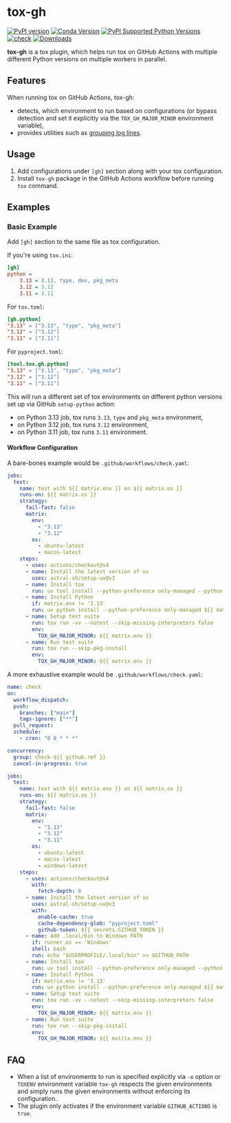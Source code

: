 # tox-gh

[![PyPI version](https://badge.fury.io/py/tox-gh.svg)](https://badge.fury.io/py/tox-gh)
[![Conda Version](https://img.shields.io/conda/vn/conda-forge/tox-gh.svg)](https://anaconda.org/conda-forge/tox-gh)
[![PyPI Supported Python Versions](https://img.shields.io/pypi/pyversions/tox-gh.svg)](https://pypi.python.org/pypi/tox-gh/)
[![check](https://github.com/tox-dev/tox-gh/actions/workflows/check.yaml/badge.svg)](https://github.com/tox-dev/tox-gh/actions/workflows/check.yaml)
[![Downloads](https://static.pepy.tech/badge/tox-gh/month)](https://pepy.tech/project/tox-gh)

**tox-gh** is a tox plugin, which helps run tox on GitHub Actions with multiple different Python versions on multiple
workers in parallel.

## Features

When running tox on GitHub Actions, tox-gh:

- detects, which environment to run based on configurations (or bypass detection and set it explicitly via the
  `TOX_GH_MAJOR_MINOR` environment variable),
- provides utilities such as
  [grouping log lines](https://github.com/actions/toolkit/blob/main/docs/commands.md#group-and-ungroup-log-lines).

## Usage

1. Add configurations under `[gh]` section along with your tox configuration.
2. Install `tox-gh` package in the GitHub Actions workflow before running `tox` command.

## Examples

### Basic Example

Add `[gh]` section to the same file as tox configuration.

If you're using `tox.ini`:

```ini
[gh]
python =
    3.13 = 3.13, type, dev, pkg_meta
    3.12 = 3.12
    3.11 = 3.11
```

For `tox.toml`:

```toml
[gh.python]
"3.13" = ["3.13", "type", "pkg_meta"]
"3.12" = ["3.12"]
"3.11" = ["3.11"]
```

For `pyproject.toml`:

```toml
[tool.tox.gh.python]
"3.13" = ["3.13", "type", "pkg_meta"]
"3.12" = ["3.12"]
"3.11" = ["3.11"]
```

This will run a different set of tox environments on different python versions set up via GitHub `setup-python` action:

- on Python 3.13 job, tox runs `3.13`, `type` and `pkg_meta` environment,
- on Python 3.12 job, tox runs `3.12` environment,
- on Python 3.11 job, tox runs `3.11` environment.

#### Workflow Configuration

A bare-bones example would be `.github/workflows/check.yaml`:

```yaml
jobs:
  test:
    name: test with ${{ matrix.env }} on ${{ matrix.os }}
    runs-on: ${{ matrix.os }}
    strategy:
      fail-fast: false
      matrix:
        env:
          - "3.13"
          - "3.12"
        os:
          - ubuntu-latest
          - macos-latest
    steps:
      - uses: actions/checkout@v4
      - name: Install the latest version of uv
        uses: astral-sh/setup-uv@v3
      - name: Install tox
        run: uv tool install --python-preference only-managed --python 3.13 tox --with tox-uv --with tox-gh
      - name: Install Python
        if: matrix.env != '3.13'
        run: uv python install --python-preference only-managed ${{ matrix.env }}
      - name: Setup test suite
        run: tox run -vv --notest --skip-missing-interpreters false
        env:
          TOX_GH_MAJOR_MINOR: ${{ matrix.env }}
      - name: Run test suite
        run: tox run --skip-pkg-install
        env:
          TOX_GH_MAJOR_MINOR: ${{ matrix.env }}
```

A more exhaustive example would be `.github/workflows/check.yaml`:

```yaml
name: check
on:
  workflow_dispatch:
  push:
    branches: ["main"]
    tags-ignore: ["**"]
  pull_request:
  schedule:
    - cron: "0 8 * * *"

concurrency:
  group: check-${{ github.ref }}
  cancel-in-progress: true

jobs:
  test:
    name: test with ${{ matrix.env }} on ${{ matrix.os }}
    runs-on: ${{ matrix.os }}
    strategy:
      fail-fast: false
      matrix:
        env:
          - "3.13"
          - "3.12"
          - "3.11"
        os:
          - ubuntu-latest
          - macos-latest
          - windows-latest
    steps:
      - uses: actions/checkout@v4
        with:
          fetch-depth: 0
      - name: Install the latest version of uv
        uses: astral-sh/setup-uv@v3
        with:
          enable-cache: true
          cache-dependency-glob: "pyproject.toml"
          github-token: ${{ secrets.GITHUB_TOKEN }}
      - name: Add .local/bin to Windows PATH
        if: runner.os == 'Windows'
        shell: bash
        run: echo "$USERPROFILE/.local/bin" >> $GITHUB_PATH
      - name: Install tox
        run: uv tool install --python-preference only-managed --python 3.13 tox --with tox-uv --with tox-gh
      - name: Install Python
        if: matrix.env != '3.13'
        run: uv python install --python-preference only-managed ${{ matrix.env }}
      - name: Setup test suite
        run: tox run -vv --notest --skip-missing-interpreters false
        env:
          TOX_GH_MAJOR_MINOR: ${{ matrix.env }}
      - name: Run test suite
        run: tox run --skip-pkg-install
        env:
          TOX_GH_MAJOR_MINOR: ${{ matrix.env }}
```

## FAQ

- When a list of environments to run is specified explicitly via `-e` option or `TOXENV` environment variable `tox-gh`
  respects the given environments and simply runs the given environments without enforcing its configuration.
- The plugin only activates if the environment variable `GITHUB_ACTIONS` is `true`.
